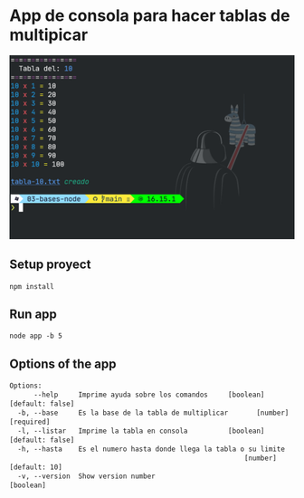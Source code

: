 # App de consola para hacer tablas de multipicar

<img src="assets\appPreview.png">

## Setup proyect

```
npm install 
```

## Run app

```
node app -b 5
```

## Options of the app

```
Options:
      --help     Imprime ayuda sobre los comandos     [boolean] [default: false]
  -b, --base     Es la base de la tabla de multiplicar       [number] [required]
  -l, --listar   Imprime la tabla en consola          [boolean] [default: false]
  -h, --hasta    Es el numero hasta donde llega la tabla o su limite
                                                          [number] [default: 10]
  -v, --version  Show version number                                   [boolean]
```